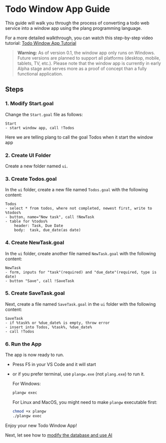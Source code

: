 # Todo Window App Guide

This guide will walk you through the process of converting a todo web service into a window app using the plang programming language. 

For a more detailed walkthrough, you can watch this step-by-step video tutorial: [Todo Window App Tutorial](https://www.youtube.com/watch?v=abew4btk34)

> **Warning:** As of version 0.1, the window app only runs on Windows. Future versions are planned to support all platforms (desktop, mobile, tablets, TV, etc.). Please note that the window app is currently in early Alpha stage and serves more as a proof of concept than a fully functional application.

## Steps

### 1. Modify Start.goal

Change the `Start.goal` file as follows:

```plang
Start
- start window app, call !Todos
```
Here we are telling plang to call the goal Todos when it start the window app

### 2. Create UI Folder

Create a new folder named `ui`.

### 3. Create Todos.goal

In the `ui` folder, create a new file named `Todos.goal` with the following content:

```plang
Todos
- select * from todos, where not completed, newest first, write to %todos%
- button, name="New task", call !NewTask
- table for %todos%
    header: Task, Due Date
    body:  task, due_date(as date)
```

### 4. Create NewTask.goal

In the `ui` folder, create another file named `NewTask.goal` with the following content:

```plang
NewTask
- form, inputs for "task"(required) and "due_date"(required, type is date)
- button "Save", call !SaveTask
```

### 5. Create SaveTask.goal

Next, create a file named `SaveTask.goal` in the `ui` folder with the following content:

```plang
SaveTask
- if %task% or %due_date% is empty, throw error
- insert into Todos, %task%, %due_date%
- call !Todos
```

### 6. Run the App

The app is now ready to run. 

- Press F5 in your VS Code and it will start
- or if you prefer terminal, use `plangw.exe` (not `plang.exe`) to run it. 

    For Windows:

    ```bash
    plangw exec
    ```

    For Linux and MacOS, you might need to make `plangw` executable first:

    ```bash
    chmod +x plangw
    ./plangw exec
    ```

Enjoy your new Todo Window App!

Next, let see how to [modify the database and use AI](Todo_LLM.md)
